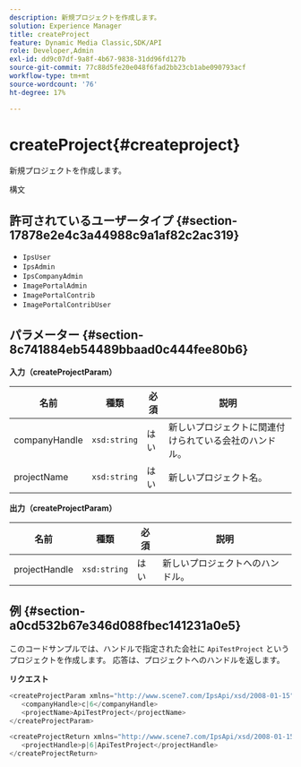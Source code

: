 ```yaml
---
description: 新規プロジェクトを作成します。
solution: Experience Manager
title: createProject
feature: Dynamic Media Classic,SDK/API
role: Developer,Admin
exl-id: dd9c07df-9a8f-4b67-9838-31dd96fd127b
source-git-commit: 77c88d5fe20e048f6fad2bb23cb1abe090793acf
workflow-type: tm+mt
source-wordcount: '76'
ht-degree: 17%

---
```


# createProject{#createproject}

新規プロジェクトを作成します。

構文

## 許可されているユーザータイプ {#section-17878e2e4c3a44988c9a1af82c2ac319}

* `IpsUser`
* `IpsAdmin`
* `IpsCompanyAdmin`
* `ImagePortalAdmin`
* `ImagePortalContrib`
* `ImagePortalContribUser`

## パラメーター {#section-8c741884eb54489bbaad0c444fee80b6}

**入力（createProjectParam）**

| 名前 | 種類 | 必須 | 説明 |
|---|---|---|---|
| companyHandle | `xsd:string` | はい | 新しいプロジェクトに関連付けられている会社のハンドル。 |
| projectName | `xsd:string` | はい | 新しいプロジェクト名。 |

**出力（createProjectParam）**

| 名前 | 種類 | 必須 | 説明 |
|---|---|---|---|
| projectHandle | `xsd:string` | はい | 新しいプロジェクトへのハンドル。 |

## 例 {#section-a0cd532b67e346d088fbec141231a0e5}

このコードサンプルでは、ハンドルで指定された会社に `ApiTestProject` というプロジェクトを作成します。 応答は、プロジェクトへのハンドルを返します。

**リクエスト**

```java
<createProjectParam xmlns="http://www.scene7.com/IpsApi/xsd/2008-01-15">
   <companyHandle>c|6</companyHandle>
   <projectName>ApiTestProject</projectName>
</createProjectParam>
```

```java
<createProjectReturn xmlns="http://www.scene7.com/IpsApi/xsd/2008-01-15">
   <projectHandle>p|6|ApiTestProject</projectHandle>
</createProjectReturn>
```
